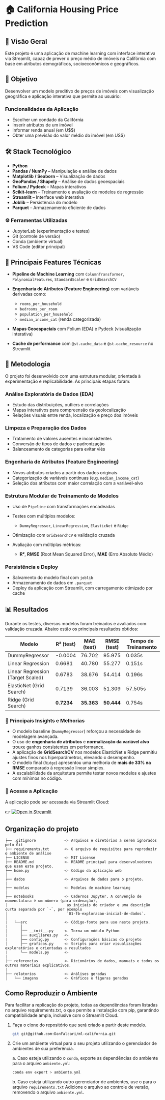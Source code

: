 # 🏠 California Housing Price Prediction

## 📌 Visão Geral

Este projeto é uma aplicação de machine learning com interface interativa via Streamlit, capaz de prever o preço médio de imóveis na Califórnia com base em atributos demográficos, socioeconômicos e geográficos.

## 🎯 Objetivo

Desenvolver um modelo preditivo de preços de imóveis com visualização geográfica e aplicação interativa que permite ao usuário:

### Funcionalidades da Aplicação

* Escolher um condado da Califórnia
* Inserir atributos de um imóvel
* Informar renda anual (em U\$\$)
* Obter uma previsão do valor médio do imóvel (em US\$)

## 🛠️ Stack Tecnológico

* **Python**
* **Pandas / NumPy** – Manipulação e análise de dados
* **Matplotlib / Seaborn** – Visualização de dados
* **GeoPandas / Shapely** – Análise de dados geoespaciais
* **Folium / Pydeck** – Mapas interativos
* **Scikit-learn** – Treinamento e avaliação de modelos de regressão
* **Streamlit** – Interface web interativa
* **Joblib** – Persistência do modelo
* **Parquet** – Armazenamento eficiente de dados

### ⚙️ Ferramentas Utilizadas

* JupyterLab (experimentação e testes)
* Git (controle de versão)
* Conda (ambiente virtual)
* VS Code (editor principal)

## 🧩 Principais Features Técnicas

* **Pipeline de Machine Learning** com `ColumnTransformer`, `PolynomialFeatures`, `StandardScaler` e `GridSearchCV`
* **Engenharia de Atributos (Feature Engineering)** com variáveis derivadas como:

  * `rooms_per_household`
  * `bedrooms_per_room`
  * `population_per_household`
  * `median_income_cat` (renda categorizada)
* **Mapas Geoespaciais** com Folium (EDA) e Pydeck (visualização interativa)
* **Cache de performance** com `@st.cache_data` e `@st.cache_resource` no Streamlit

## 🧪 Metodologia

O projeto foi desenvolvido com uma estrutura modular, orientada à experimentação e replicabilidade. As principais etapas foram:

### Análise Exploratória de Dados (EDA)

* Estudo das distribuições, outliers e correlações
* Mapas interativos para compreensão da geolocalização
* Relações visuais entre renda, localização e preço dos imóveis

### Limpeza e Preparação dos Dados

* Tratamento de valores ausentes e inconsistentes
* Conversão de tipos de dados e padronização
* Balanceamento de categorias para evitar viés

### Engenharia de Atributos (Feature Engineering)

* Novos atributos criados a partir dos dados originais
* Categorização de variáveis contínuas (e.g. `median_income_cat`)
* Seleção dos atributos com maior correlação com a variável-alvo

### Estrutura Modular de Treinamento de Modelos

* Uso de `Pipeline` com transformações encadeadas
* Testes com múltiplos modelos:

  * `DummyRegressor`, `LinearRegression`, `ElasticNet` e `Ridge`
* Otimização com `GridSearchCV` e validação cruzada
* Avaliação com múltiplas métricas:

  * **R²**, **RMSE** (Root Mean Squared Error), **MAE** (Erro Absoluto Médio)

### Persistência e Deploy

* Salvamento do modelo final com `joblib`
* Armazenamento de dados em `.parquet`
* Deploy da aplicação com Streamlit, com carregamento otimizado por cache

## 📊 Resultados

Durante os testes, diversos modelos foram treinados e avaliados com validação cruzada. Abaixo estão os principais resultados obtidos:

| Modelo                            | R² (test)  | MAE (test) | RMSE (test) | Tempo de Treinamento |
| --------------------------------- | ---------- | ---------- | ----------- | -------------------- |
| DummyRegressor                    | -0.0004    | 76.702     | 95.975      | 0.035s               |
| Linear Regression                 | 0.6681     | 40.780     | 55.277      | 0.151s               |
| Linear Regression (Target Scaled) | 0.6783     | 38.676     | 54.414      | 0.196s               |
| ElasticNet (Grid Search)          | 0.7139     | 36.003     | 51.309      | 57.505s              |
| Ridge (Grid Search)               | **0.7234** | **35.363** | **50.444**  | 0.754s               |

### 🧠 Principais Insights e Melhorias

* O modelo baseline (`DummyRegressor`) reforçou a necessidade de modelagem avançada.
* O uso de **engenharia de atributos** e **normalização da variável alvo** trouxe ganhos consistentes em performance.
* A aplicação de **GridSearchCV** nos modelos ElasticNet e Ridge permitiu ajustes finos nos hiperparâmetros, elevando o desempenho.
* O modelo final (`Ridge`) apresentou uma melhoria de **mais de 33% na RMSE** comparado à regressão linear simples.
* A escalabilidade da arquitetura permite testar novos modelos e ajustes com mínimos no código.

### 🔗 Acesse a Aplicação

A aplicação pode ser acessada via Streamlit Cloud:

👉 [![Open in Streamlit](https://img.shields.io/badge/Streamlit-App-red?logo=streamlit&logoColor=white)](https://danfalcari-ml-california-home-iilyln.streamlit.app/)

## Organização do projeto

```
├── .gitignore             <- Arquivos e diretórios a serem ignorados pelo Git
├── requirements.txt       <- O arquivo de requisitos para reproduzir o ambiente de análise
├── LICENSE                <- MIT License
├── README.md              <- README principal para desenvolvedores que usam este projeto.
├── home.py                <- Código da aplicação web 
|
├── dados                  <- Arquivos de dados para o projeto.
|
├── modelos                <- Modelos de machine learning
|
├── notebooks              <- Cadernos Jupyter. A convenção de nomenclatura é um número (para ordenação),
│                           as iniciais do criador e uma descrição curta separada por `-`, por exemplo
│                           `01-fb-exploracao-inicial-de-dados`.
│
|   └──src                 <- Código-fonte para uso neste projeto.
|      │
|      ├── __init__.py     <- Torna um módulo Python
|      ├── auxiliares.py   <- 
|      ├── config.py       <- Configurações básicas do projeto
|      ├── graficos.py     <- Scripts para criar visualizações exploratórias e orientadas a resultados
|      └── models.py       <-
|
├── referencias            <- Dicionários de dados, manuais e todos os outros materiais explicativos.
|
├── relatorios             <- Análises geradas
│   └── imagens            <- Gráficos e figuras gerados
```


## Como Reproduzir o Ambiente

Para facilitar a replicação do projeto, todas as dependências foram listadas no arquivo requirements.txt, o que permite a instalação com pip, garantindo compatibilidade ampla, inclusive com o Streamlit Cloud.

1. Faça o clone do repositório que será criado a partir deste modelo.

    ```bash
    git git@github.com:DanFalcari/ml-california.git
    ```

2. Crie um ambiente virtual para o seu projeto utilizando o gerenciador de ambientes de sua preferência.

    a. Caso esteja utilizando o `conda`, exporte as dependências do ambiente para o arquivo `ambiente.yml`:

      ```bash
      conda env export > ambiente.yml
      ```

    b. Caso esteja utilizando outro gerenciador de ambientes, use o para o arquivo `requirements.txt`
    Adicione o arquivo ao controle de versão, removendo o arquivo `ambiente.yml`.


